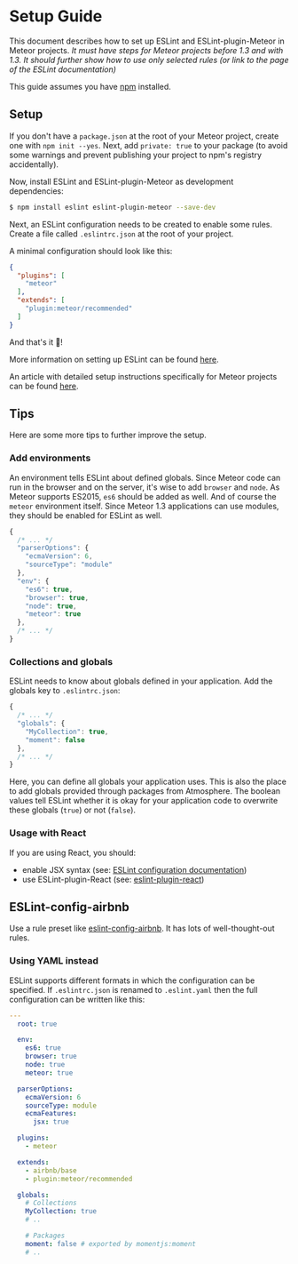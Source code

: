 # Setup Guide

This document describes how to set up ESLint and ESLint-plugin-Meteor in Meteor projects.
*It must have steps for Meteor projects before 1.3 and with 1.3.*
*It should further show how to use only selected rules (or link to the page of the ESLint documentation)*


This guide assumes you have [npm](https://www.npmjs.com/) installed.

## Setup
If you don't have a `package.json` at the root of your Meteor project, create one with `npm init --yes`. Next, add `private: true` to your package (to avoid some warnings and prevent publishing your project to npm's registry accidentally).

Now, install ESLint and ESLint-plugin-Meteor as development dependencies:

```bash
$ npm install eslint eslint-plugin-meteor --save-dev
```

Next, an ESLint configuration needs to be created to enable some rules.
Create a file called `.eslintrc.json` at the root of your project.

A minimal configuration should look like this:

```json
{
  "plugins": [
    "meteor"
  ],
  "extends": [
    "plugin:meteor/recommended"
  ]
}
```


And that's it 🎉!


More information on setting up ESLint can be found [here](http://eslint.org/docs/user-guide/configuring).

An article with detailed setup instructions specifically for Meteor projects can be found [here](https://medium.com/@dferber90/linting-meteor-8f229ebc7942).

## Tips

Here are some more tips to further improve the setup.


### Add environments
An environment tells ESLint about defined globals.
Since Meteor code can run in the browser and on the server, it's wise to add `browser` and `node`. As Meteor supports ES2015, `es6` should be added as well. And of course the `meteor` environment itself. Since Meteor 1.3 applications can use modules, they should be enabled for ESLint as well.

```js
{
  /* ... */
  "parserOptions": {
    "ecmaVersion": 6,
    "sourceType": "module"
  },
  "env": {
    "es6": true,
    "browser": true,
    "node": true,
    "meteor": true
  },
  /* ... */
}
```


### Collections and globals
ESLint needs to know about globals defined in your application.
Add the globals key to `.eslintrc.json`:

```js
{
  /* ... */
  "globals": {
    "MyCollection": true,
    "moment": false
  },
  /* ... */
}
```

Here, you can define all globals your application uses. This is also the place to add globals provided through packages from Atmosphere. The boolean values tell ESLint whether it is okay for your application code to overwrite these globals (`true`) or not (`false`).


### Usage with React
If you are using React, you should:
-  enable JSX syntax (see: [ESLint configuration documentation](http://eslint.org/docs/user-guide/configuring#specifying-parser-options))
- use ESLint-plugin-React (see: [eslint-plugin-react](https://github.com/yannickcr/eslint-plugin-react))


## ESLint-config-airbnb
Use a rule preset like [eslint-config-airbnb](https://www.npmjs.com/package/eslint-config-airbnb).
It has lots of well-thought-out rules.


### Using YAML instead
ESLint supports different formats in which the configuration can be specified.
If `.eslintrc.json` is renamed to `.eslint.yaml` then the full configuration can be written like this:

```yaml
---
  root: true

  env:
    es6: true
    browser: true
    node: true
    meteor: true

  parserOptions:
    ecmaVersion: 6
    sourceType: module
    ecmaFeatures:
      jsx: true

  plugins:
    - meteor

  extends:
    - airbnb/base
    - plugin:meteor/recommended

  globals:
    # Collections
    MyCollection: true
    # ..

    # Packages
    moment: false # exported by momentjs:moment
    # ..
```
